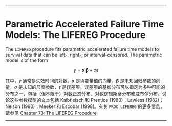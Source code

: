 ------------------------------------------------------------------------

# Parametric Accelerated Failure Time Models: The LIFEREG Procedure

The `LIFEREG` procedure fits parametric accelerated failure time models to survival data that can be left-, right-, or interval-censored. The parametric model is of the form

$$
y = \mathbf{x}' \boldsymbol{\beta} + \sigma \epsilon
$$

其中，$y$ 通常是失效时间的对数，$\mathbf{x}$ 是协变量值的向量，$\boldsymbol{\beta}$ 是未知回归参数的向量，$\sigma$ 是未知的尺度参数，$\epsilon$ 是误差项。误差项的基线分布可以指定为多种可能的分布之一，包括（但不限于）对数正态分布、对数逻辑斯蒂分布和威布尔分布。讨论这些参数模型的文本包括 Kalbfleisch 和 Prentice (1980)；Lawless (1982)；Nelson (1990)；Meeker 和 Escobar (1998)。有关 `PROC LIFEREG` 的更多信息，请参见 [Chapter 73: The LIFEREG Procedure](chapter73)。

------------------------------------------------------------------------
